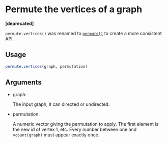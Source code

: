 # Permute the vertices of a graph

**\[deprecated\]**

`permute.vertices()` was renamed to
[`permute()`](https://r.igraph.org/reference/permute.md) to create a
more consistent API.

## Usage

``` r
permute.vertices(graph, permutation)
```

## Arguments

- graph:

  The input graph, it can directed or undirected.

- permutation:

  A numeric vector giving the permutation to apply. The first element is
  the new id of vertex 1, etc. Every number between one and
  `vcount(graph)` must appear exactly once.
